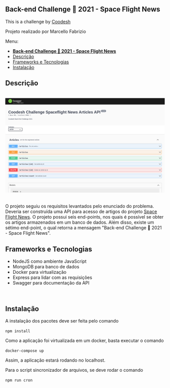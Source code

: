 ## **Back-end Challenge 🏅 2021 - Space Flight News**

This is a challenge by [Coodesh](https://coodesh.com/)

Projeto realizado por Marcello Fabrizio

Menu:

- [**Back-end Challenge 🏅 2021 - Space Flight News**](#back-end-challenge--2021---space-flight-news)
- [Descrição](#descrição)
- [Frameworks e Tecnologias](#frameworks-e-tecnologias)
- [Instalação](#instalação)

## Descrição
<br>

<img  src="api.png"  alt="imagem da API">
<br>
<br>

O projeto seguiu os requisitos levantados pelo enunciado do problema. Deveria ser construída uma API para acesso de artigos do projeto [Space Flight News](https://api.spaceflightnewsapi.net/v3/documentation). O projeto possui seis end-points, nos quais é possível se obter os artigos armazenados em um banco de dados. Além disso, existe um sétimo end-point, o qual retorna a mensagem "Back-end Challenge 🏅 2021 - Space Flight News".
<br>

## Frameworks e Tecnologias
- NodeJS como ambiente JavaScript
- MongoDB para banco de dados
- Docker para virtualização
- Express para lidar com as requisições
- Swagger para documentação da API

<br>

## Instalação

A instalação dos pacotes deve ser feita pelo comando

`npm install`

Como a aplicação foi virtualizada em um docker, basta executar o comando 

`docker-compose up`

Assim, a aplicação estará rodando no localhost.

Para o script sincronizador de arquivos, se deve rodar o comando

`npm run cron`